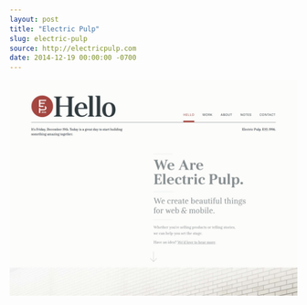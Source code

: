 ```yaml
---
layout: post 
title: "Electric Pulp"
slug: electric-pulp
source: http://electricpulp.com
date: 2014-12-19 00:00:00 -0700
---
```


<img src="/screenshots/electric-pulp.jpg">
